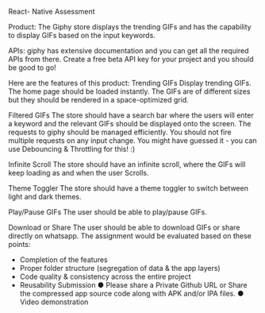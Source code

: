 React- Native Assessment

Product:
The Giphy store displays the trending GIFs and has the capability to display GIFs based on the input keywords.

APIs:
giphy has extensive documentation and you can get all the required APIs from there. Create a free beta API key for your project and you should be good to go!

Here are the features of this product:
Trending GIFs
Display trending GIFs. The home page should be loaded instantly. The
GIFs are of different sizes but they should be rendered in a space-optimized grid.

Filtered GIFs
The store should have a search bar where the users will enter a keyword and the relevant GIFs should be displayed onto the screen. The requests to giphy should be managed efficiently. You should not fire multiple requests on any input change.
You might have guessed it - you can use Debouncing & Throttling for this! :)

Infinite Scroll
The store should have an infinite scroll, where the GIFs will keep loading as and when the user Scrolls.

Theme Toggler
The store should have a theme toggler to switch between light and dark themes.

Play/Pause GIFs
The user should be able to play/pause GIFs.

Download or Share
The user should be able to download GIFs or share directly on whatsapp.
The assignment would be evaluated based on these points:

- Completion of the features
- Proper folder structure (segregation of data & the app layers)
- Code quality & consistency across the entire project
- Reusability
  Submission
  ● Please share a Private Github URL or Share the compressed app source code along with APK and/or IPA files.
  ● Video demonstration
